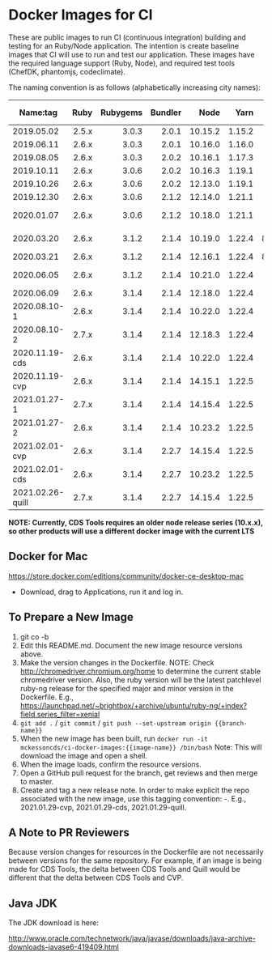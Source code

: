 Docker Images for CI
====================

These are public images to run CI (continuous integration) building and testing for an Ruby/Node application. The intention is create baseline images that CI will use to run and test our application. These images have the required language support (Ruby, Node), and required test tools (ChefDK, phantomjs, codeclimate).

The naming convention is as follows (alphabetically increasing city names):

| Name:tag         | Ruby  | Rubygems | Bundler |  Node   |  Yarn  | chromedriver  | Git Repos  |
|------------------|------:|---------:|--------:|--------:|-------:|--------------:|-----------:|
| 2019.05.02       | 2.5.x |  3.0.3   |  2.0.1  | 10.15.2 | 1.15.2 | 74.0.3729.6   |            |
| 2019.06.11       | 2.6.x |  3.0.3   |  2.0.1  | 10.16.0 | 1.16.0 | 75.0.3770.8   |            |
| 2019.08.05       | 2.6.x |  3.0.3   |  2.0.2  | 10.16.1 | 1.17.3 | 76.0.3809.68  |            |
| 2019.10.11       | 2.6.x |  3.0.6   |  2.0.2  | 10.16.3 | 1.19.1 | 77.0.3865.40  |            |
| 2019.10.26       | 2.6.x |  3.0.6   |  2.0.2  | 12.13.0 | 1.19.1 | 78.0.3904.70  | cvp/quill  |
| 2019.12.30       | 2.6.x |  3.0.6   |  2.1.2  | 12.14.0 | 1.21.1 | 79.0.3945.36  | cvp/quill  |
| 2020.01.07       | 2.6.x |  3.0.6   |  2.1.2  | 10.18.0 | 1.21.1 | 79.0.3945.36  | cds-tools  |
| 2020.03.20       | 2.6.x |  3.1.2   |  2.1.4  | 10.19.0 | 1.22.4 | 80.0.3987.106 | cds-tools  |
| 2020.03.21       | 2.6.x |  3.1.2   |  2.1.4  | 12.16.1 | 1.22.4 | 80.0.3987.106 | cvp/quill  |
| 2020.06.05       | 2.6.x |  3.1.2   |  2.1.4  | 10.21.0 | 1.22.4 | 83.0.4103.39  | cds-tools  |
| 2020.06.09       | 2.6.x |  3.1.4   |  2.1.4  | 12.18.0 | 1.22.4 | 83.0.4103.39  | cvp/quill  |
| 2020.08.10-1     | 2.6.x |  3.1.4   |  2.1.4  | 10.22.0 | 1.22.4 | 84.0.4147.30  | cds-tools  |
| 2020.08.10-2     | 2.7.x |  3.1.4   |  2.1.4  | 12.18.3 | 1.22.4 | 84.0.4147.30  | quill      |
| 2020.11.19-cds   | 2.6.x |  3.1.4   |  2.1.4  | 10.22.0 | 1.22.4 | 87.0.4280.20  | cds-tools  |
| 2020.11.19-cvp   | 2.6.x |  3.1.4   |  2.1.4  | 14.15.1 | 1.22.5 | 87.0.4280.20  | cvp        |
| 2021.01.27-1     | 2.7.x |  3.1.4   |  2.1.4  | 14.15.4 | 1.22.5 | 88.0.4324.96  | quill      |
| 2021.01.27-2     | 2.6.x |  3.1.4   |  2.1.4  | 10.23.2 | 1.22.5 | 88.0.4324.96  | cds-tools  |
| 2021.02.01-cvp   | 2.6.x |  3.1.4   |  2.2.7  | 14.15.4 | 1.22.5 | 88.0.4324.96  |
| 2021.02.01-cds   | 2.6.x |  3.1.4   |  2.2.7  | 10.23.2 | 1.22.5 | 88.0.4324.96  |
| 2021.02.26-quill | 2.7.x |  3.1.4   |  2.2.7  | 14.15.4 | 1.22.5 | 88.0.4324.96  |


**NOTE:  Currently, CDS Tools requires an older node release series (10.x.x), so other products will use a different docker image with the current LTS**


Docker for Mac
--------------

https://store.docker.com/editions/community/docker-ce-desktop-mac

- Download, drag to Applications, run it and log in.


To Prepare a New Image
----------------------

1. git co -b <current date>
2. Edit this README.md. Document the new image resource versions above.
3. Make the version changes in the Dockerfile.  NOTE: Check http://chromedriver.chromium.org/home to determine the current stable chromedriver version.  Also, the ruby version will be the latest patchlevel ruby-ng release for the specified major and minor version in the Dockerfile. E.g., https://launchpad.net/~brightbox/+archive/ubuntu/ruby-ng/+index?field.series_filter=xenial
4. `git add .` / `git commit` / `git push --set-upstream origin {{branch-name}}`
5. When the new image has been built, run `docker run -it mckessoncds/ci-docker-images:{{image-name}} /bin/bash`
  Note: This will download the image and open a shell.
6. When the image loads, confirm the resource versions.
7. Open a GitHub pull request for the branch, get reviews and then merge to master.
8. Create and tag a new release note. In order to make explicit the repo associated with the new image, use this tagging convention:  <date>-<repo abbreviation>. E.g., 2021.01.29-cvp, 2021.01.29-cds, 2021.01.29-quill.
  

A Note to PR Reviewers
----------------------

Because version changes for resources in the Dockerfile are not necessarily between versions for the same repository.  For example, if an image is being made for CDS Tools, the delta between CDS Tools and Quill would be different that the delta between CDS Tools and CVP. 


Java JDK
--------

The JDK download is here:

http://www.oracle.com/technetwork/java/javase/downloads/java-archive-downloads-javase6-419409.html
